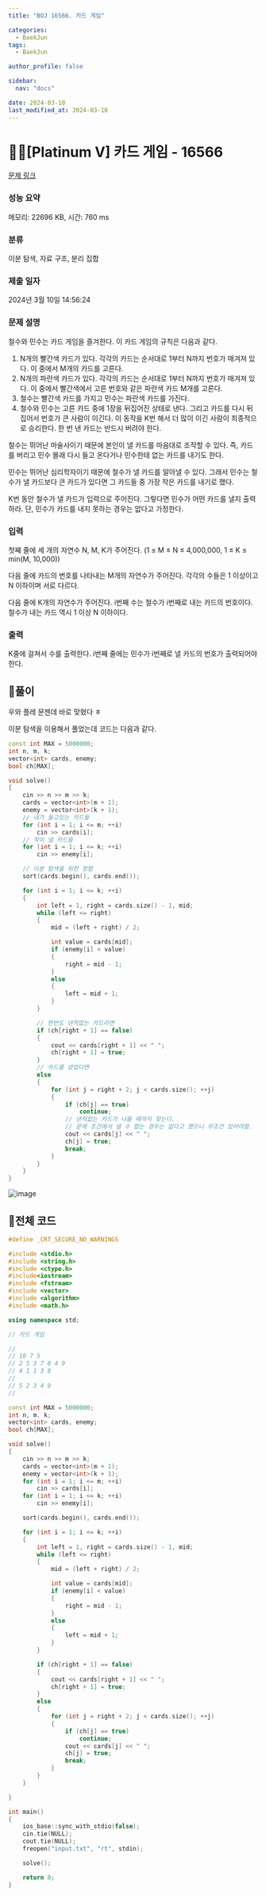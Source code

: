 ```yaml
---
title: "BOJ 16566. 카드 게임"

categories:
  - BaekJun
tags:
  - BaekJun

author_profile: false

sidebar:
  nav: "docs"

date: 2024-03-10
last_modified_at: 2024-03-10
---
```


# 🙇‍♀️[Platinum V] 카드 게임 - 16566 

[문제 링크](https://www.acmicpc.net/problem/16566) 

### 성능 요약

메모리: 22696 KB, 시간: 760 ms

### 분류

이분 탐색, 자료 구조, 분리 집합

### 제출 일자

2024년 3월 10일 14:56:24

### 문제 설명

<p>철수와 민수는 카드 게임을 즐겨한다. 이 카드 게임의 규칙은 다음과 같다.</p>

<ol>
	<li>N개의 빨간색 카드가 있다. 각각의 카드는 순서대로 1부터 N까지 번호가 매겨져 있다. 이 중에서 M개의 카드를 고른다.</li>
	<li>N개의 파란색 카드가 있다. 각각의 카드는 순서대로 1부터 N까지 번호가 매겨져 있다. 이 중에서 빨간색에서 고른 번호와 같은 파란색 카드 M개를 고른다.</li>
	<li>철수는 빨간색 카드를 가지고 민수는 파란색 카드를 가진다.</li>
	<li>철수와 민수는 고른 카드 중에 1장을 뒤집어진 상태로 낸다. 그리고 카드를 다시 뒤집어서 번호가 큰 사람이 이긴다. 이 동작을 K번 해서 더 많이 이긴 사람이 최종적으로 승리한다. 한 번 낸 카드는 반드시 버려야 한다.</li>
</ol>

<p>철수는 뛰어난 마술사이기 때문에 본인이 낼 카드를 마음대로 조작할 수 있다. 즉, 카드를 버리고 민수 몰래 다시 들고 온다거나 민수한테 없는 카드를 내기도 한다.</p>

<p>민수는 뛰어난 심리학자이기 때문에 철수가 낼 카드를 알아낼 수 있다. 그래서 민수는 철수가 낼 카드보다 큰 카드가 있다면 그 카드들 중 가장 작은 카드를 내기로 했다.</p>

<p>K번 동안 철수가 낼 카드가 입력으로 주어진다. 그렇다면 민수가 어떤 카드를 낼지 출력하라. 단, 민수가 카드를 내지 못하는 경우는 없다고 가정한다.</p>

### 입력 

 <p>첫째 줄에 세 개의 자연수 N, M, K가 주어진다. (1 ≤ M ≤ N ≤ 4,000,000, 1 ≤ K ≤ min(M, 10,000))</p>

<p>다음 줄에 카드의 번호를 나타내는 M개의 자연수가 주어진다. 각각의 수들은 1 이상이고 N 이하이며 서로 다르다.</p>

<p>다음 줄에 K개의 자연수가 주어진다. i번째 수는 철수가 i번째로 내는 카드의 번호이다. 철수가 내는 카드 역시 1 이상 N 이하이다.</p>

### 출력 

 <p>K줄에 걸쳐서 수를 출력한다. i번째 줄에는 민수가 i번째로 낼 카드의 번호가 출력되어야 한다.</p>

## 🚀풀이

우와 플레 문젠데 바로 맞혔다 ㅎ  

이분 탐색을 이용해서 풀었는데 코드는 다음과 같다.  

```cpp
const int MAX = 5000000;
int n, m, k;
vector<int> cards, enemy;
bool ch[MAX];

void solve()
{
	cin >> n >> m >> k;
	cards = vector<int>(m + 1);
	enemy = vector<int>(k + 1);
    // 내가 들고있는 카드들
	for (int i = 1; i <= m; ++i)
		cin >> cards[i];
    // 적이 낼 카드들
	for (int i = 1; i <= k; ++i)
		cin >> enemy[i];

    // 이분 탐색을 위한 정렬
	sort(cards.begin(), cards.end());

	for (int i = 1; i <= k; ++i)
	{
		int left = 1, right = cards.size() - 1, mid;
		while (left <= right)
		{
			mid = (left + right) / 2;

			int value = cards[mid];
			if (enemy[i] < value)
			{
				right = mid - 1;
			}
			else
			{
				left = mid + 1;
			}
		}

        // 한번도 낸적없는 카드라면
		if (ch[right + 1] == false)
		{
			cout << cards[right + 1] << " ";
			ch[right + 1] = true;
		}
        // 카드를 냈었다면
		else
		{
			for (int j = right + 2; j < cards.size(); ++j)
			{
				if (ch[j] == true)
					continue;
                // 낸적없는 카드가 나올 때까지 찾는다.
                // 문제 조건에서 낼 수 없는 경우는 없다고 했으니 무조건 있어야함.
				cout << cards[j] << " ";
				ch[j] = true;
				break;
			}
		}
	}
}
```

![image](https://github.com/stopresent/BOJ/assets/86364202/7bc73537-2690-4656-a16d-856d75272ad0)

## 🚀전체 코드

```cpp
#define _CRT_SECURE_NO_WARNINGS

#include <stdio.h>
#include <string.h>
#include <ctype.h>
#include<iostream>
#include <fstream>
#include <vector>
#include <algorithm>
#include <math.h>

using namespace std;

// 카드 게임

//
// 10 7 5
// 2 5 3 7 8 4 9
// 4 1 1 3 8
// 
// 5 2 3 4 9
//

const int MAX = 5000000;
int n, m, k;
vector<int> cards, enemy;
bool ch[MAX];

void solve()
{
	cin >> n >> m >> k;
	cards = vector<int>(m + 1);
	enemy = vector<int>(k + 1);
	for (int i = 1; i <= m; ++i)
		cin >> cards[i];
	for (int i = 1; i <= k; ++i)
		cin >> enemy[i];

	sort(cards.begin(), cards.end());

	for (int i = 1; i <= k; ++i)
	{
		int left = 1, right = cards.size() - 1, mid;
		while (left <= right)
		{
			mid = (left + right) / 2;

			int value = cards[mid];
			if (enemy[i] < value)
			{
				right = mid - 1;
			}
			else
			{
				left = mid + 1;
			}
		}

		if (ch[right + 1] == false)
		{
			cout << cards[right + 1] << " ";
			ch[right + 1] = true;
		}
		else
		{
			for (int j = right + 2; j < cards.size(); ++j)
			{
				if (ch[j] == true)
					continue;
				cout << cards[j] << " ";
				ch[j] = true;
				break;
			}
		}
	}

}

int main()
{
	ios_base::sync_with_stdio(false);
	cin.tie(NULL);
	cout.tie(NULL);
	freopen("input.txt", "rt", stdin);

	solve();

	return 0;
}
```